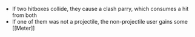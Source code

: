 - If two hitboxes collide, they cause a clash parry, which consumes a hit from both
- If one of them was not a projectile, the non-projectile user gains some [[Meter]]